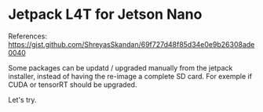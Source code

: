 # Jetpack L4T for Jetson Nano

References: 
<https://gist.github.com/ShreyasSkandan/69f727d48f85d34e0e9b26308ade0040>

Some packages can be updatd / upgraded manually from the jetpack installer, instead of having the re-image a complete SD card. 
For exemple if CUDA or tensorRT should be upgraded. 

Let's try. 

